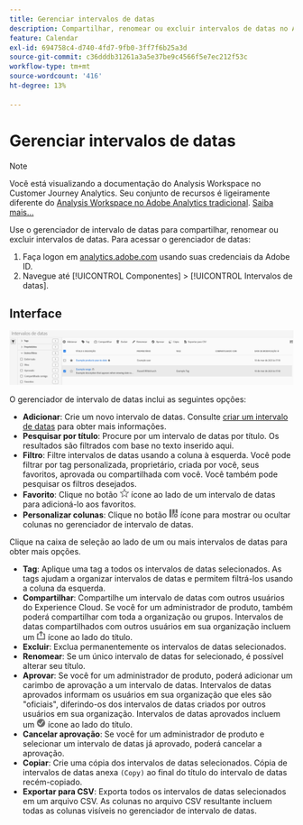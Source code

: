 ```yaml
---
title: Gerenciar intervalos de datas
description: Compartilhar, renomear ou excluir intervalos de datas no Analysis Workspace.
feature: Calendar
exl-id: 694758c4-d740-4fd7-9fb0-3ff7f6b25a3d
source-git-commit: c36dddb31261a3a5e37be9c4566f5e7ec212f53c
workflow-type: tm+mt
source-wordcount: '416'
ht-degree: 13%

---
```


# Gerenciar intervalos de datas

>[!NOTE]
>
>Você está visualizando a documentação do Analysis Workspace no Customer Journey Analytics. Seu conjunto de recursos é ligeiramente diferente do [Analysis Workspace no Adobe Analytics tradicional](https://experienceleague.adobe.com/docs/analytics/analyze/analysis-workspace/home.html?lang=pt-BR). [Saiba mais...](/help/getting-started/cja-aa.md)

Use o gerenciador de intervalo de datas para compartilhar, renomear ou excluir intervalos de datas. Para acessar o gerenciador de datas:

1. Faça logon em [analytics.adobe.com](https://analytics.adobe.com) usando suas credenciais da Adobe ID.
1. Navegue até [!UICONTROL Componentes] > [!UICONTROL Intervalos de datas].

## Interface

![Interface do usuário](../assets/date-range-ui.png)

O gerenciador de intervalo de datas inclui as seguintes opções:

* **Adicionar**: Crie um novo intervalo de datas. Consulte [criar um intervalo de datas](create.md) para obter mais informações.
* **Pesquisar por título**: Procure por um intervalo de datas por título. Os resultados são filtrados com base no texto inserido aqui.
* **Filtro**: Filtre intervalos de datas usando a coluna à esquerda. Você pode filtrar por tag personalizada, proprietário, criada por você, seus favoritos, aprovada ou compartilhada com você. Você também pode pesquisar os filtros desejados.
* **Favorito**: Clique no botão ![star](../assets/star.png) ícone ao lado de um intervalo de datas para adicioná-lo aos favoritos.
* **Personalizar colunas**: Clique no botão ![columns](../assets/columns.png) ícone para mostrar ou ocultar colunas no gerenciador de intervalo de datas.

Clique na caixa de seleção ao lado de um ou mais intervalos de datas para obter mais opções.

* **Tag**: Aplique uma tag a todos os intervalos de datas selecionados. As tags ajudam a organizar intervalos de datas e permitem filtrá-los usando a coluna da esquerda.
* **Compartilhar**: Compartilhe um intervalo de datas com outros usuários do Experience Cloud. Se você for um administrador de produto, também poderá compartilhar com toda a organização ou grupos. Intervalos de datas compartilhados com outros usuários em sua organização incluem um ![compartilhado](../assets/shared.png) ícone ao lado do título.
* **Excluir**: Exclua permanentemente os intervalos de datas selecionados.
* **Renomear**: Se um único intervalo de datas for selecionado, é possível alterar seu título.
* **Aprovar**: Se você for um administrador de produto, poderá adicionar um carimbo de aprovação a um intervalo de datas. Intervalos de datas aprovados informam os usuários em sua organização que eles são &quot;oficiais&quot;, diferindo-os dos intervalos de datas criados por outros usuários em sua organização. Intervalos de datas aprovados incluem um ![aprovado](../assets/approved.png) ícone ao lado do título.
* **Cancelar aprovação**: Se você for um administrador de produto e selecionar um intervalo de datas já aprovado, poderá cancelar a aprovação.
* **Copiar**: Crie uma cópia dos intervalos de datas selecionados. Cópia de intervalos de datas anexa `(Copy)` ao final do título do intervalo de datas recém-copiado.
* **Exportar para CSV**: Exporta todos os intervalos de datas selecionados em um arquivo CSV. As colunas no arquivo CSV resultante incluem todas as colunas visíveis no gerenciador de intervalo de datas.
